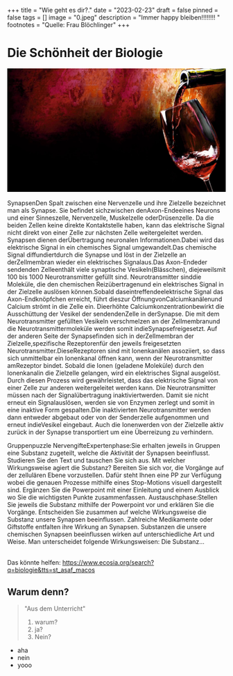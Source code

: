 +++
title = "Wie geht es dir?."
date = "2023-02-23"
draft = false
pinned = false
tags = []
image = "0.jpeg"
description = "Immer happy bleiben!!!!!!!! "
footnotes = "Quelle: Frau Blöchlinger"
+++
# Die Schönheit der Biologie

![](0.jpeg)

SynapsenDen Spalt zwischen eine Nervenzelle und ihre Zielzelle bezeichnet man als Synapse. Sie befindet sichzwischen denAxon-Endeeines Neurons und einer Sinneszelle, Nervenzelle, Muskelzelle oderDrüsenzelle. Da die beiden Zellen keine direkte Kontaktstelle haben, kann das elektrische Signal nicht direkt von einer Zelle zur nächsten Zelle weitergeleitet werden. Synapsen dienen derÜbertragung neuronalen Informationen.Dabei wird das elektrische Signal in ein chemisches Signal umgewandelt.Das chemische Signal diffundiertdurch die Synapse und löst in der Zielzelle an derZellmembran wieder ein elektrisches Signalaus.Das Axon-Endeder sendenden Zelleenthält viele synaptische Vesikeln(Blässchen), diejeweilsmit 100 bis 1000 Neurotransmitter gefüllt sind. Neurotransmitter sinddie Moleküle, die den chemischen Reizübertragenund ein elektrisches Signal in der Zielzelle auslösen können.Sobald daseintreffendeelektrische Signal das Axon-Endknöpfchen erreicht, führt dieszur ÖffnungvonCalciumkanälenund Calcium strömt in die Zelle ein. Dieerhöhte Calciumkonzentrationbewirkt die Ausschüttung der Vesikel der sendendenZelle in derSynapse. Die mit dem Neurotransmitter gefüllten Vesikeln verschmelzen an der Zellmembranund die Neurotransmittermoleküle werden somit indieSynapsefreigesetzt. Auf der anderen Seite der Synapsefinden sich in derZellmembran der Zielzelle,spezifische Rezeptorenfür den jeweils freigesetzten Neurotransmitter.DieseRezeptoren sind mit Ionenkanälen assoziiert, so dass sich unmittelbar ein Ionenkanal öffnen kann, wenn der Neurotransmitter amRezeptor bindet. Sobald die Ionen (geladene Moleküle) durch den Ionenkanalin die Zielzelle gelangen, wird ein elektrisches Signal ausgelöst. Durch diesen Prozess wird gewährleistet, dass das elektrische Signal von einer Zelle zur anderen weitergeleitet werden kann. Die Neurotransmitter müssen nach der Signalübertragung inaktiviertwerden. Damit sie nicht erneut ein Signalauslösen, werden sie von Enzymen zerlegt und somit in eine inaktive Form gespalten.Die inaktivierten Neurotransmitter werden dann entweder abgebaut oder von der Senderzelle aufgenommen und erneut indieVesikel eingebaut. Auch die Ionenwerden von der Zielzelle aktiv zurück in der Synapse transportiert um eine Überreizung zu verhindern.

Gruppenpuzzle NervengifteExpertenphase:Sie erhalten jeweils in Gruppen eine Substanz zugeteilt, welche die Aktivität der Synapsen beeinflusst. Studieren Sie den Text und tauschen Sie sich aus. Mit welcher Wirkungsweise agiert die Substanz? Bereiten Sie sich vor, die Vorgänge auf der zellulären Ebene vorzustellen. Dafür steht Ihnen eine PP zur Verfügung wobei die genauen Prozesse mithilfe eines Stop-Motions visuell dargestellt sind. Ergänzen Sie die Powerpoint mit einer Einleitung und einem Ausblick wo Sie die wichtigsten Punkte zusammenfassen. Austauschphase:Stellen Sie jeweils die Substanz mithilfe der Powerpoint vor und erklären Sie die Vorgänge. Entscheiden Sie zusammen auf welche Wirkungsweise die Substanz unsere Synapsen beeinflussen. Zahlreiche Medikamente oder Giftstoffe entfalten ihre Wirkung an Synapsen. Substanzen die unsere chemischen Synapsen beeinflussen wirken auf unterschiedliche Art und Weise. Man unterscheidet folgende Wirkungsweisen: Die Substanz...

\
Das könnte helfen: <https://www.ecosia.org/search?q=biologie&tts=st_asaf_macos>

## Warum denn?

> "Aus dem Unterricht"
>
> 1. warum?
> 2. ja?
> 3. Nein?

* aha
* nein
* yooo